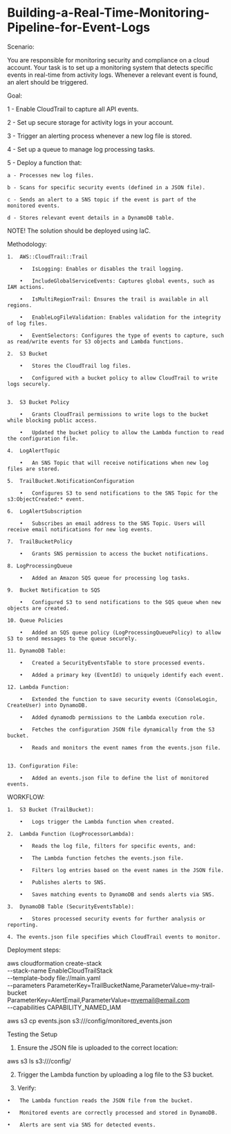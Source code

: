 # Building-a-Real-Time-Monitoring-Pipeline-for-Event-Logs

Scenario:

You are responsible for monitoring security and compliance on a cloud account. Your task is to set up a monitoring system that detects specific events in real-time from activity logs. Whenever a relevant event is found, an alert should be triggered.


Goal:

1 - Enable CloudTrail to capture all API events.

2 - Set up secure storage for activity logs in your account.

3 - Trigger an alerting process whenever a new log file is stored.

4 - Set up a queue to manage log processing tasks.

5 - Deploy a function that:

    a - Processes new log files.
    
    b - Scans for specific security events (defined in a JSON file).
    
    c - Sends an alert to a SNS topic if the event is part of the monitored events.

    d - Stores relevant event details in a DynamoDB table.
    
 
NOTE!
The solution should be deployed using IaC.


Methodology:

	1.	AWS::CloudTrail::Trail

	    •	IsLogging: Enables or disables the trail logging.

	    •	IncludeGlobalServiceEvents: Captures global events, such as IAM actions.

	    •	IsMultiRegionTrail: Ensures the trail is available in all regions.

	    •	EnableLogFileValidation: Enables validation for the integrity of log files.

	    •	EventSelectors: Configures the type of events to capture, such as read/write events for S3 objects and Lambda functions.

	2.	S3 Bucket

	    •	Stores the CloudTrail log files.

	    •	Configured with a bucket policy to allow CloudTrail to write logs securely.

	
    3.	S3 Bucket Policy

	    •	Grants CloudTrail permissions to write logs to the bucket while blocking public access.
        
        •	Updated the bucket policy to allow the Lambda function to read the configuration file.

    4. 	LogAlertTopic

	    •	An SNS Topic that will receive notifications when new log files are stored.

	5.	TrailBucket.NotificationConfiguration

	    •	Configures S3 to send notifications to the SNS Topic for the s3:ObjectCreated:* event.
        
	6.	LogAlertSubscription

	    •	Subscribes an email address to the SNS Topic. Users will receive email notifications for new log events.

	7.	TrailBucketPolicy

	    •	Grants SNS permission to access the bucket notifications.

    8. LogProcessingQueue

	    •	Added an Amazon SQS queue for processing log tasks.

	9.	Bucket Notification to SQS

	    •	Configured S3 to send notifications to the SQS queue when new objects are created.

	10.	Queue Policies

	    •	Added an SQS queue policy (LogProcessingQueuePolicy) to allow S3 to send messages to the queue securely.

    11. DynamoDB Table:

	    •	Created a SecurityEventsTable to store processed events.

	    •	Added a primary key (EventId) to uniquely identify each event.

	12.	Lambda Function:

	    •	Extended the function to save security events (ConsoleLogin, CreateUser) into DynamoDB.

	    •	Added dynamodb permissions to the Lambda execution role.

        •	Fetches the configuration JSON file dynamically from the S3 bucket.

	    •	Reads and monitors the event names from the events.json file.


    13. Configuration File:

	    •	Added an events.json file to define the list of monitored events.
	
 

WORKFLOW:


	1.	S3 Bucket (TrailBucket):

        •	Logs trigger the Lambda function when created.

	2.	Lambda Function (LogProcessorLambda):

	    •	Reads the log file, filters for specific events, and:

        •	The Lambda function fetches the events.json file.

	    •	Filters log entries based on the event names in the JSON file.

        •	Publishes alerts to SNS.

	    •	Saves matching events to DynamoDB and sends alerts via SNS.

	3.	DynamoDB Table (SecurityEventsTable):

	    •	Stores processed security events for further analysis or reporting.

    4. The events.json file specifies which CloudTrail events to monitor.




Deployment steps:

aws cloudformation create-stack \
  --stack-name EnableCloudTrailStack \
  --template-body file://main.yaml \
  --parameters ParameterKey=TrailBucketName,ParameterValue=my-trail-bucket \
                 ParameterKey=AlertEmail,ParameterValue=myemail@email.com \
  --capabilities CAPABILITY_NAMED_IAM

  aws s3 cp events.json s3://<Your-Bucket-Name>/config/monitored_events.json


Testing the Setup

  1.	Ensure the JSON file is uploaded to the correct location:

 aws s3 ls s3://<Your-Bucket-Name>/config/

  2. Trigger the Lambda function by uploading a log file to the S3 bucket.

  3. Verify:

	•	The Lambda function reads the JSON file from the bucket.

	•	Monitored events are correctly processed and stored in DynamoDB.

	•	Alerts are sent via SNS for detected events.